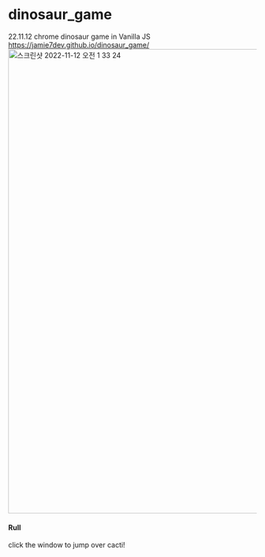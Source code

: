 # dinosaur_game
22.11.12 chrome dinosaur game in Vanilla JS
<br>
https://jamie7dev.github.io/dinosaur_game/
<img width="939" alt="스크린샷 2022-11-12 오전 1 33 24" src="https://user-images.githubusercontent.com/104494969/201386714-f7bbcc9c-cfa4-41fc-8bac-70a3ea0e1991.png">
<br>
<h4>Rull</h4>
click the window to jump over cacti!
